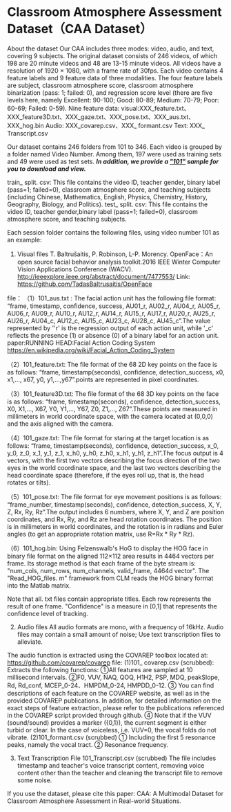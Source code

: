 # Classroom Atmosphere Assessment Dataset（CAA Dataset）

About the dataset
Our CAA includes three modes: video, audio, and text, covering 9 subjects.
The original dataset consists of 246 videos, of which 198 are 20 minute videos and 48 are 13-15 minute videos. All videos have a resolution of 1920 × 1080, with a frame rate of 30fps.
Each video contains 4 feature labels and 9 feature data of three modalities. The four feature labels are subject, classroom atmosphere score, classroom atmosphere binarization (pass: 1; failed: 0), and regression score level (there are five levels here, namely Excellent: 90-100; Good: 80-89; Medium: 70-79; Poor: 60-69; Failed: 0-59). Nine feature data: 
                    visual:XXX_feature.txt、XXX_feature3D.txt、XXX_gaze.txt、XXX_pose.txt、XXX_aus.txt、XXX_hog.bin
                    Audio: XXX_covarep.csv、XXX_ formant.csv
                    Text: XXX_ Transcript.csv

Our dataset contains 246 folders from 101 to 346. Each video is grouped by a folder named Video Number. Among them, 197 were used as training sets and 49 were used as test sets. <strong><em>In addition, we provide a ["101"](https://drive.google.com/drive/folders/1Z_3jdWPaPxg2KNuGlt3dpec2ZZ6poklg?usp=share_link) sample for you to download and view.</em></strong> 


train_ split. csv: This file contains the video ID, teacher gender, binary label (pass=1; failed=0), classroom atmosphere score, and teaching subjects (including Chinese, Mathematics, English, Physics, Chemistry, History, Geography, Biology, and Politics).
test_ split. csv: This file contains the video ID, teacher gender,binary label (pass=1; failed=0), classroom atmosphere score, and teaching subjects.

Each session folder contains the following files, using video number 101 as an example:


1. Visual files
T. Baltrušaitis, P. Robinson, L-P. Morency. OpenFace：An open source facial behavior analysis toolkit.2016 IEEE Winter Computer Vision Applications Conference (WACV).
http://ieeexplore.ieee.org/abstract/document/7477553/
Link: https://github.com/TadasBaltrusaitis/OpenFace

file：
（1）101_aus.txt :
The facial action unit has the following file format:
“frame, timestamp, confidence, success, AU01_r, AU02_r, AU04_r, AU05_r, AU06_r, AU09_r, AU10_r, AU12_r, AU14_r, AU15_r, AU17_r, AU20_r, AU25_r, AU26_r, AU04_c, AU12_c, AU15_c, AU23_c, AU28_c, AU45_c”.The value represented by ''r' is the regression output of each action unit, while '_c' reflects the presence (1) or absence (0) of a binary label for an action unit.
paper:RUNNING HEAD:Facial Action Coding System
https://en.wikipedia.org/wiki/Facial_Action_Coding_System

（2）101_feature.txt:
The file format of the 68 2D key points on the face is as follows:
“frame, timestamp(seconds), confidence, detection_success, x0, x1,…, x67, y0, y1,…,y67”.points are represented in pixel coordinates.

（3）101_feature3D.txt:
The file format of the 68 3D key points on the face is as follows:
“frame, timestamp(seconds), confidence, detection_success, X0, X1,…, X67, Y0, Y1,…, Y67, Z0, Z1,…, Z67”.These points are measured in millimeters in world coordinate space, with the camera located at (0,0,0) and the axis aligned with the camera.


（4）101_gaze.txt:
The file format for staring at the target location is as follows:
“frame, timestamp(seconds), confidence, detection_success, x_0, y_0, z_0, x_1, y_1, z_1, x_h0, y_h0, z_h0, x_h1, y_h1, z_h1”.The focus output is 4 vectors, with the first two vectors describing the focus direction of the two eyes in the world coordinate space, and the last two vectors describing the head coordinate space (therefore, if the eyes roll up, that is, the head rotates or tilts).

（5）101_pose.txt:
The file format for eye movement positions is as follows:
“frame_number, timestamp(seconds), confidence, detection_success, X, Y, Z, Rx, Ry, Rz”.The output includes 6 numbers, where X, Y, and Z are position coordinates, and Rx, Ry, and Rz are head rotation coordinates. The position is in millimeters in world coordinates, and the rotation is in radians and Euler angles (to get an appropriate rotation matrix, use R=Rx * Ry * Rz).

（6）101_hog.bin:
Using Felzenswalb's HoG to display the HOG face in binary file format on the aligned 112×112 area results in 4464 vectors per frame. Its storage method is that each frame of the byte stream is: "num_cols, num_rows, num_channels, valid_frame, 4464d vector". The "Read_HOG_files. m" framework from CLM reads the HOG binary format into the Matlab matrix.

Note that all. txt files contain appropriate titles. Each row represents the result of one frame.
"Confidence" is a measure in [0,1] that represents the confidence level of tracking.

2. Audio files
All audio formats are mono, with a frequency of 16kHz. Audio files may contain a small amount of noise; Use text transcription files to alleviate.

The audio function is extracted using the COVAREP toolbox located at: https://github.com/covarep/covarep
file:
(1)101_ covarep.csv (scrubbed): Extracts the following functions:
①All features are sampled at 10 millisecond intervals.
②F0, VUV, NAQ, QOQ, H1H2, PSP, MDQ, peakSlope, Rd, Rd_conf, MCEP_0-24、HMPDM_0-24, HMPDD_0-12.
③ You can find descriptions of each feature on the COVAREP website, as well as in the provided COVAREP publications. In addition, for detailed information on the exact steps of feature extraction, please refer to the publications referenced in the COVAREP script provided through github.
④ Note that if the VUV (sound/sound) provides a marker ({0,1}), the current segment is either turbid or clear. In the case of voiceless, i.e. VUV=0, the vocal folds do not vibrate.
(2)101_formant.csv (scrubbed)
① Including the first 5 resonance peaks, namely the vocal tract.
② Resonance frequency.

3. Text Transcription File
101_Transcript.csv (scrubbed)
The file includes timestamp and teacher's voice transcript content, removing voice content other than the teacher and cleaning the transcript file to remove some noise.

If you use the dataset, please cite this paper:
CAA: A Multimodal Dataset for Classroom Atmosphere Assessment in Real-world Situations.
